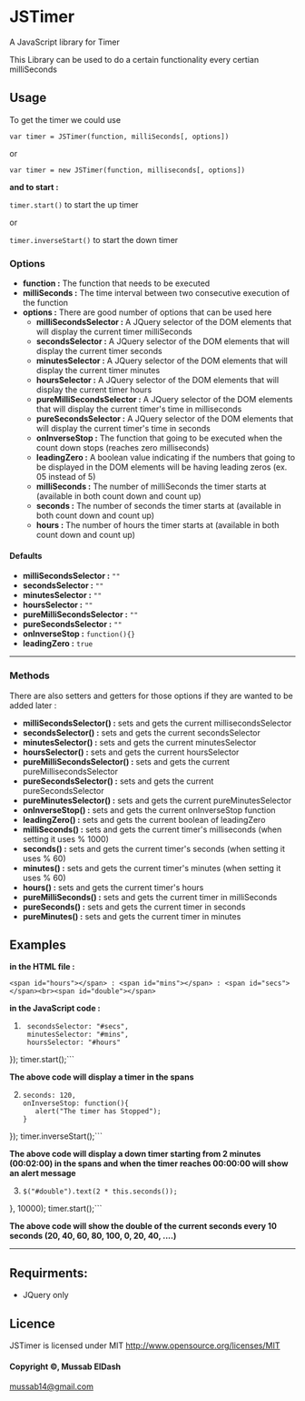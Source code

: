 # JSTimer


A JavaScript library for Timer

This Library can be used to do a certain functionality every certian milliSeconds

## Usage
To get the timer we could use

```var timer = JSTimer(function, milliSeconds[, options])```

or

```var timer = new JSTimer(function, milliseconds[, options])```

**and to start :**

```timer.start()``` to start the up timer

or

```timer.inverseStart()``` to start the down timer

### Options
* **function :** The function that needs to be executed
* **milliSeconds :** The time interval between two consecutive execution of the function
* **options :** There are good number of options that can be used here 
    * **milliSecondsSelector :** A JQuery selector of the DOM elements that will display the current timer milliSeconds
    * **secondsSelector :** A JQuery selector of the DOM elements that will display the current timer seconds
    * **minutesSelector :** A JQuery selector of the DOM elements that will display the current timer minutes
    * **hoursSelector :** A JQuery selector of the DOM elements that will display the current timer hours
    * **pureMilliSecondsSelector :** A JQuery selector of the DOM elements that will display the current timer's time in milliseconds
    * **pureSecondsSelector :** A JQuery selector of the DOM elements that will display the current timer's time in seconds
    * **onInverseStop :** The function that going to be executed when the count down stops (reaches zero milliseconds)
    * **leadingZero :** A boolean value indicating if the numbers that going to be displayed in the DOM elements will be having leading zeros (ex. 05 instead of 5)
    * **milliSeconds :** The number of milliSeconds the timer starts at (available in both count down and count up)
    * **seconds :** The number of seconds the timer starts at (available in both count down and count up)
    * **hours :** The number of hours the timer starts at (available in both count down and count up)

#### Defaults
* **milliSecondsSelector :** ```""```
* **secondsSelector :** ```""```
* **minutesSelector :** ```""```
* **hoursSelector :** ```""```
* **pureMilliSecondsSelector :** ```""```
* **pureSecondsSelector :** ```""```
* **onInverseStop :** ```function(){}```
* **leadingZero :** ```true```

---

### Methods
There are also setters and getters for those options if they are wanted to be added later :
 - **milliSecondsSelector() :** sets and gets the current millisecondsSelector
 - **secondsSelector() :** sets and gets the current secondsSelector
 - **minutesSelector() :** sets and gets the current minutesSelector
 - **hoursSelector() :** sets and gets the current hoursSelector
 - **pureMilliSecondsSelector() :** sets and gets the current pureMillisecondsSelector
 - **pureSecondsSelector() :** sets and gets the current pureSecondsSelector
 - **pureMinutesSelector() :** sets and gets the current pureMinutesSelector
 - **onInverseStop() :** sets and gets the current onInverseStop function
 - **leadingZero() :** sets and gets the current boolean of leadingZero
 - **milliSeconds() :** sets and gets the current timer's milliseconds (when setting it uses % 1000)
 - **seconds() :** sets and gets the current timer's seconds (when setting it uses % 60)
 - **minutes() :** sets and gets the current timer's minutes (when setting it uses % 60)
 - **hours() :** sets and gets the current timer's hours
 - **pureMilliSeconds() :** sets and gets the current timer in milliSeconds
 - **pureSeconds() :** sets and gets the current timer in seconds
 - **pureMinutes() :** sets and gets the current timer in minutes

## Examples

**in the HTML file :**

```<span id="hours"></span> : <span id="mins"></span> : <span id="secs"></span><br><span id="double"></span>```

**in the JavaScript code :**

1) ```var timer = JSTimer(function(){}, 1000, {
    secondsSelector: "#secs",
    minutesSelector: "#mins",
    hoursSelector: "#hours"
});
timer.start();```

**The above code will display a timer in the spans**

2) ```var timer = JSTimer(function(){}, 1000, {
   seconds: 120,
   onInverseStop: function(){
      alert("The timer has Stopped");
   }
});
timer.inverseStart();```

**The above code will display a down timer starting from 2 minutes (00:02:00) in the spans and when the timer reaches 00:00:00 will show an alert message**

3) ```var timer = JSTimer(function(){
   $("#double").text(2 * this.seconds());
}, 10000);
timer.start();```

**The above code will show the double of the current seconds every 10 seconds (20, 40, 60, 80, 100, 0, 20, 40, ....)**

---

## Requirments:
* JQuery only

## Licence

JSTimer is licensed under MIT http://www.opensource.org/licenses/MIT

#### Copyright &copy;, Mussab ElDash
<mussab14@gmail.com>
